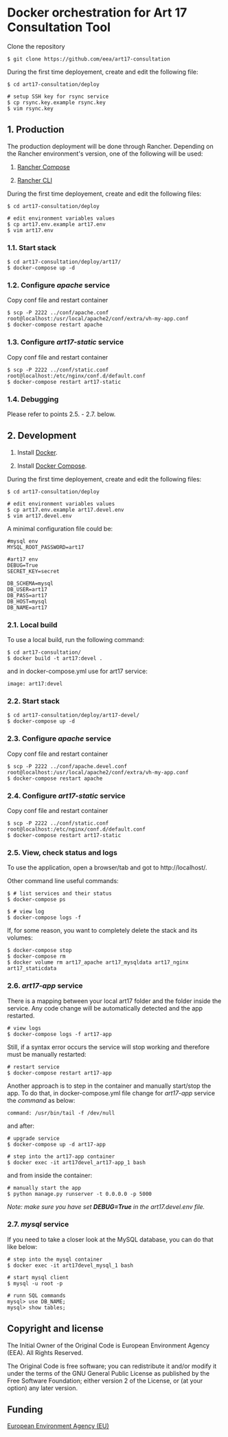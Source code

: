 # Docker orchestration for Art 17 Consultation Tool

Clone the repository

    $ git clone https://github.com/eea/art17-consultation

During the first time deployement, create and edit the following file:

    $ cd art17-consultation/deploy

    # setup SSH key for rsync service
    $ cp rsync.key.example rsync.key
    $ vim rsync.key

## 1. Production

The production deployment will be done through Rancher. Depending on the
Rancher environment's version, one of the following will be used:

1. [Rancher Compose](https://docs.rancher.com/rancher/v1.4/en/cattle/rancher-compose/)

2. [Rancher CLI](https://docs.rancher.com/rancher/v1.2/en/cli/)

During the first time deployement, create and edit the following files:

    $ cd art17-consultation/deploy

    # edit environment variables values
    $ cp art17.env.example art17.env
    $ vim art17.env

### 1.1. Start stack

    $ cd art17-consultation/deploy/art17/
    $ docker-compose up -d

### 1.2. Configure _apache_ service

Copy conf file and restart container

    $ scp -P 2222 ../conf/apache.conf root@localhost:/usr/local/apache2/conf/extra/vh-my-app.conf
    $ docker-compose restart apache

### 1.3. Configure _art17-static_ service

Copy conf file and restart container

    $ scp -P 2222 ../conf/static.conf root@localhost:/etc/nginx/conf.d/default.conf
    $ docker-compose restart art17-static

### 1.4. Debugging

Please refer to points 2.5. - 2.7. below.

## 2. Development

1. Install [Docker](https://www.docker.com/).

2. Install [Docker Compose](https://docs.docker.com/compose/).

During the first time deployement, create and edit the following files:

    $ cd art17-consultation/deploy

    # edit environment variables values
    $ cp art17.env.example art17.devel.env
    $ vim art17.devel.env

A minimal configuration file could be:

    #mysql env
    MYSQL_ROOT_PASSWORD=art17

    #art17 env
    DEBUG=True
    SECRET_KEY=secret

    DB_SCHEMA=mysql
    DB_USER=art17
    DB_PASS=art17
    DB_HOST=mysql
    DB_NAME=art17


### 2.1. Local build

To use a local build, run the following command:

    $ cd art17-consultation/
    $ docker build -t art17:devel .

and in docker-compose.yml use for art17 service:

    image: art17:devel

### 2.2. Start stack

    $ cd art17-consultation/deploy/art17-devel/
    $ docker-compose up -d

### 2.3. Configure _apache_ service

Copy conf file and restart container

    $ scp -P 2222 ../conf/apache.devel.conf root@localhost:/usr/local/apache2/conf/extra/vh-my-app.conf
    $ docker-compose restart apache

### 2.4. Configure _art17-static_ service

Copy conf file and restart container

    $ scp -P 2222 ../conf/static.conf root@localhost:/etc/nginx/conf.d/default.conf
    $ docker-compose restart art17-static

### 2.5. View, check status and logs

To use the application, open a browser/tab and got to http://localhost/.

Other command line useful commands:

    $ # list services and their status
    $ docker-compose ps

    $ # view log
    $ docker-compose logs -f

If, for some reason, you want to completely delete the stack and its volumes:

    $ docker-compose stop
    $ docker-compose rm
    $ docker volume rm art17_apache art17_mysqldata art17_nginx art17_staticdata

### 2.6. _art17-app_ service

There is a mapping between your local art17 folder and the folder inside the service.
Any code change will be automatically detected and the app restarted.

    # view logs
    $ docker-compose logs -f art17-app

Still, if a syntax error occurs the service will stop working and therefore must be
manually restarted:

    # restart service
    $ docker-compose restart art17-app

Another approach is to step in the container and manually start/stop the app.
To do that, in docker-compose.yml file change for _art17-app_ service the _command_ as below:

    command: /usr/bin/tail -f /dev/null

and after:

    # upgrade service
    $ docker-compose up -d art17-app

    # step into the art17-app container
    $ docker exec -it art17devel_art17-app_1 bash

and from inside the container:

    # manually start the app
    $ python manage.py runserver -t 0.0.0.0 -p 5000

_Note: make sure you have set **DEBUG=True** in the art17.devel.env file._

### 2.7. _mysql_ service

If you need to take a closer look at the MySQL database, you can do that like below:

    # step into the mysql container
    $ docker exec -it art17devel_mysql_1 bash

    # start mysql client
    $ mysql -u root -p

    # runn SQL commands
    mysql> use DB_NAME;
    mysql> show tables;

## Copyright and license

The Initial Owner of the Original Code is European Environment Agency (EEA).
All Rights Reserved.

The Original Code is free software;
you can redistribute it and/or modify it under the terms of the GNU
General Public License as published by the Free Software Foundation;
either version 2 of the License, or (at your option) any later
version.

## Funding

[European Environment Agency (EU)](http://eea.europa.eu)

